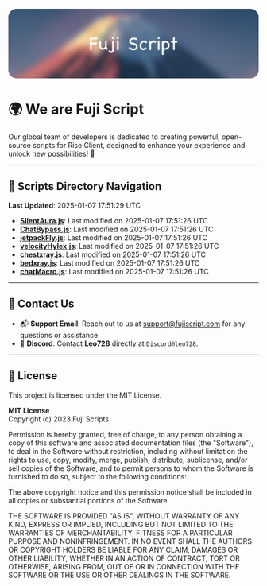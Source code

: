 ![Banner](.github/b.webp)

# 🌍 **We are Fuji Script**

Our global team of developers is dedicated to creating powerful, open-source scripts for Rise Client, designed to enhance your experience and unlock new possibilities! 🌟

---
<!-- SCRIPTS_NAVIGATION_START -->
## 📂 **Scripts Directory Navigation**

**Last Updated**: 2025-01-07 17:51:29 UTC

- **[SilentAura.js](scripts/SilentAura.js)**: Last modified on 2025-01-07 17:51:26 UTC
- **[ChatBypass.js](scripts/ChatBypass.js)**: Last modified on 2025-01-07 17:51:26 UTC
- **[jetpackFly.js](scripts/jetpackFly.js)**: Last modified on 2025-01-07 17:51:26 UTC
- **[velocityHylex.js](scripts/velocityHylex.js)**: Last modified on 2025-01-07 17:51:26 UTC
- **[chestxray.js](scripts/chestxray.js)**: Last modified on 2025-01-07 17:51:26 UTC
- **[bedxray.js](scripts/bedxray.js)**: Last modified on 2025-01-07 17:51:26 UTC
- **[chatMacro.js](scripts/chatMacro.js)**: Last modified on 2025-01-07 17:51:26 UTC

<!-- SCRIPTS_NAVIGATION_END -->

---

## 💬 **Contact Us**  
- 📬 **Support Email**: Reach out to us at [support@fujiscript.com](mailto:support@fujiscript.com) for any questions or assistance.  
- 💬 **Discord**: Contact **Leo728** directly at `Discord@leo728`.

---

## 📜 **License**

This project is licensed under the MIT License.  

**MIT License**  
Copyright (c) 2023 Fuji Scripts  

Permission is hereby granted, free of charge, to any person obtaining a copy of this software and associated documentation files (the "Software"), to deal in the Software without restriction, including without limitation the rights to use, copy, modify, merge, publish, distribute, sublicense, and/or sell copies of the Software, and to permit persons to whom the Software is furnished to do so, subject to the following conditions:  

The above copyright notice and this permission notice shall be included in all copies or substantial portions of the Software.  

THE SOFTWARE IS PROVIDED "AS IS", WITHOUT WARRANTY OF ANY KIND, EXPRESS OR IMPLIED, INCLUDING BUT NOT LIMITED TO THE WARRANTIES OF MERCHANTABILITY, FITNESS FOR A PARTICULAR PURPOSE AND NONINFRINGEMENT. IN NO EVENT SHALL THE AUTHORS OR COPYRIGHT HOLDERS BE LIABLE FOR ANY CLAIM, DAMAGES OR OTHER LIABILITY, WHETHER IN AN ACTION OF CONTRACT, TORT OR OTHERWISE, ARISING FROM, OUT OF OR IN CONNECTION WITH THE SOFTWARE OR THE USE OR OTHER DEALINGS IN THE SOFTWARE.  
